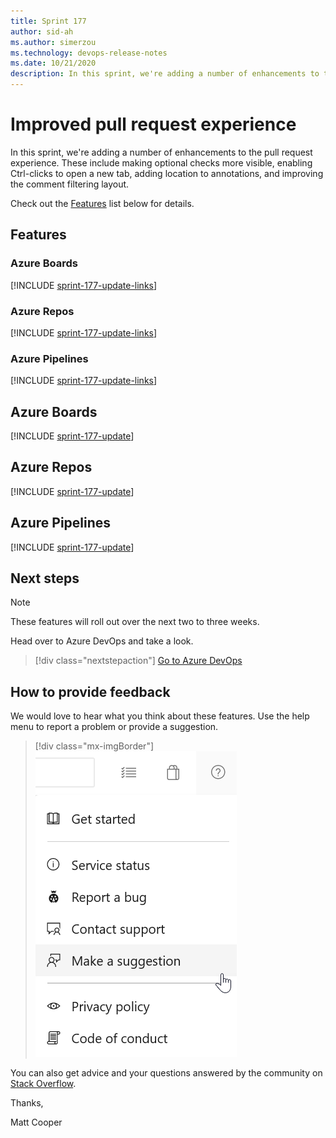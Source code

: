 ```yaml
---
title: Sprint 177
author: sid-ah
ms.author: simerzou
ms.technology: devops-release-notes
ms.date: 10/21/2020
description: In this sprint, we're adding a number of enhancements to the pull request experience. These include making optional checks more visible, enabling Ctrl-clicks to open a new tab, adding location to annotations, and improving the comment filtering layout. 
---
```


# Improved pull request experience

In this sprint, we're adding a number of enhancements to the pull request experience. These include making optional checks more visible, enabling Ctrl-clicks to open a new tab, adding location to annotations, and improving the comment filtering layout. 


Check out the [Features](#features) list below for details.

## Features

### Azure Boards
[!INCLUDE [sprint-177-update-links](includes/boards/sprint-177-update-links.md)]

### Azure Repos
[!INCLUDE [sprint-177-update-links](includes/repos/sprint-177-update-links.md)]

### Azure Pipelines
[!INCLUDE [sprint-177-update-links](includes/pipelines/sprint-177-update-links.md)]

## Azure Boards
[!INCLUDE [sprint-177-update](includes/boards/sprint-177-update.md)]

## Azure Repos
[!INCLUDE [sprint-177-update](includes/repos/sprint-177-update.md)]

## Azure Pipelines
[!INCLUDE [sprint-177-update](includes/pipelines/sprint-177-update.md)]


## Next steps

> [!NOTE]
> These features will roll out over the next two to three weeks.

Head over to Azure DevOps and take a look.

> [!div class="nextstepaction"] 
> [Go to Azure DevOps](https://go.microsoft.com/fwlink/?LinkId=307137&campaign=o~msft~docs~product-vsts~release-notes)

## How to provide feedback

We would love to hear what you think about these features. Use the help menu to report a problem or provide a suggestion.

> [!div class="mx-imgBorder"] 
> ![Make a suggestion](../media/make-a-suggestion.png)

You can also get advice and your questions answered by the community on [Stack Overflow](https://stackoverflow.com/questions/tagged/azure-devops).

Thanks,

Matt Cooper
  